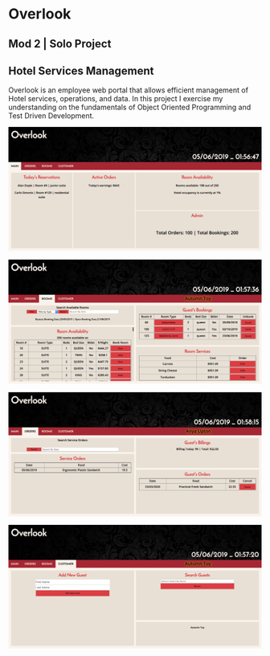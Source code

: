 # Overlook

## Mod 2 | Solo Project

## Hotel Services Management

Overlook is an employee web portal that allows efficient management of Hotel services, operations, and data. In this project I exercise my understanding on the fundamentals of Object Oriented Programming and Test Driven Development.

![main](https://raw.githubusercontent.com/vjt960/Overlook/master/src/images/main.jpg) 

![rooms](https://raw.githubusercontent.com/vjt960/Overlook/master/src/images/rooms.jpg) 

![orders](https://raw.githubusercontent.com/vjt960/Overlook/master/src/images/orders.jpg) 

![customer](https://raw.githubusercontent.com/vjt960/Overlook/master/src/images/customer.jpg) 
